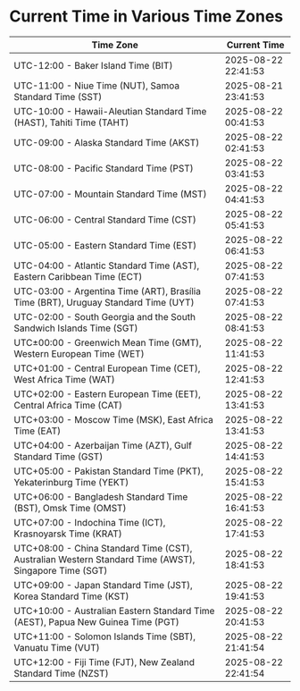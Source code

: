 # Current Time in Various Time Zones

| Time Zone | Current Time |
|-----------|--------------|
| UTC-12:00 - Baker Island Time (BIT) | 2025-08-22 22:41:53 |
| UTC-11:00 - Niue Time (NUT), Samoa Standard Time (SST) | 2025-08-21 23:41:53 |
| UTC-10:00 - Hawaii-Aleutian Standard Time (HAST), Tahiti Time (TAHT) | 2025-08-22 00:41:53 |
| UTC-09:00 - Alaska Standard Time (AKST) | 2025-08-22 02:41:53 |
| UTC-08:00 - Pacific Standard Time (PST) | 2025-08-22 03:41:53 |
| UTC-07:00 - Mountain Standard Time (MST) | 2025-08-22 04:41:53 |
| UTC-06:00 - Central Standard Time (CST) | 2025-08-22 05:41:53 |
| UTC-05:00 - Eastern Standard Time (EST) | 2025-08-22 06:41:53 |
| UTC-04:00 - Atlantic Standard Time (AST), Eastern Caribbean Time (ECT) | 2025-08-22 07:41:53 |
| UTC-03:00 - Argentina Time (ART), Brasília Time (BRT), Uruguay Standard Time (UYT) | 2025-08-22 07:41:53 |
| UTC-02:00 - South Georgia and the South Sandwich Islands Time (SGT) | 2025-08-22 08:41:53 |
| UTC±00:00 - Greenwich Mean Time (GMT), Western European Time (WET) | 2025-08-22 11:41:53 |
| UTC+01:00 - Central European Time (CET), West Africa Time (WAT) | 2025-08-22 12:41:53 |
| UTC+02:00 - Eastern European Time (EET), Central Africa Time (CAT) | 2025-08-22 13:41:53 |
| UTC+03:00 - Moscow Time (MSK), East Africa Time (EAT) | 2025-08-22 13:41:53 |
| UTC+04:00 - Azerbaijan Time (AZT), Gulf Standard Time (GST) | 2025-08-22 14:41:53 |
| UTC+05:00 - Pakistan Standard Time (PKT), Yekaterinburg Time (YEKT) | 2025-08-22 15:41:53 |
| UTC+06:00 - Bangladesh Standard Time (BST), Omsk Time (OMST) | 2025-08-22 16:41:53 |
| UTC+07:00 - Indochina Time (ICT), Krasnoyarsk Time (KRAT) | 2025-08-22 17:41:53 |
| UTC+08:00 - China Standard Time (CST), Australian Western Standard Time (AWST), Singapore Time (SGT) | 2025-08-22 18:41:53 |
| UTC+09:00 - Japan Standard Time (JST), Korea Standard Time (KST) | 2025-08-22 19:41:53 |
| UTC+10:00 - Australian Eastern Standard Time (AEST), Papua New Guinea Time (PGT) | 2025-08-22 20:41:53 |
| UTC+11:00 - Solomon Islands Time (SBT), Vanuatu Time (VUT) | 2025-08-22 21:41:54 |
| UTC+12:00 - Fiji Time (FJT), New Zealand Standard Time (NZST) | 2025-08-22 22:41:54 |
